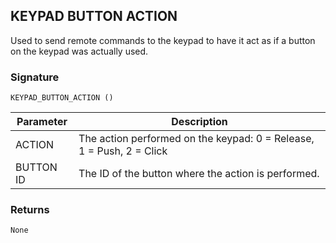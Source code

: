 ## KEYPAD BUTTON ACTION

Used to send remote commands to the keypad to have it act as if a button on the keypad was actually used.

### Signature

`KEYPAD_BUTTON_ACTION ()`


| Parameter | Description |
| --- | --- |
| ACTION | The action performed on the keypad: 0 = Release, 1 = Push, 2 = Click |
| BUTTON ID | The ID of the button where the action is performed. |


### Returns

`None`

